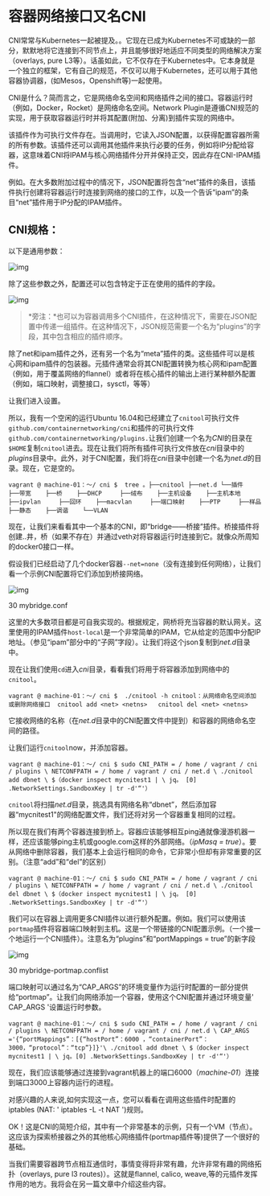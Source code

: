 # 容器网络接口又名CNI

CNI常常与Kubernetes一起被提及。。它现在已成为Kubernetes不可或缺的一部分，默默地将它连接到不同节点上，并且能够很好地适应不同类型的网络解决方案（overlays, pure L3等）。话虽如此，它不仅存在于Kubernetes中。它本身就是一个独立的框架，它有自己的规范，不仅可以用于Kubernetes，还可以用于其他容器协调器，(如Mesos，Openshift等)一起使用。

CNI是什么？简而言之，它是网络命名空间和网络插件之间的接口。容器运行时（例如，Docker，Rocket）是网络命名空间。Network Plugin是遵循CNI规范的实现，用于获取容器运行时并将其配置(附加、分离)到插件实现的网络中。

该插件作为可执行文件存在。当调用时，它读入JSON配置，以获得配置容器所需的所有参数。该插件还可以调用其他插件来执行必要的任务，例如将IP分配给容器，这意味着CNI将IPAM与核心网络插件分开并保持正交，因此存在CNI-IPAM插件。

例如。在大多数附加过程中的情况下，JSON配置将包含“net”插件的条目，该插件执行创建将容器运行时连接到网络的接口的工作，以及一个告诉“ipam”的条目“net”插件用于IP分配的IPAM插件。

## CNI规格：

以下是通用参数：

![img](https://miro.medium.com/max/811/1*lPnJGWgIllaMz5l124KVUw.jpeg)

除了这些参数之外，配置还可以包含特定于正在使用的插件的字段。

![img](https://miro.medium.com/max/313/1*9XG1ZzLJg2owL67iasLpyA.jpeg)

> *旁注：*也可以为容器调用多个CNI插件，在这种情况下，需要在JSON配置中传递一组插件。在这种情况下，JSON规范需要一个名为“plugins”的字段，其中包含相应的插件顺序。

除了net和ipam插件之外，还有另一个名为“meta”插件的类。这些插件可以是核心网和ipam插件的包装器。元插件通常会将其CNI配置转换为核心网和ipam配置（例如，用于覆盖网络的flannel）或者将在核心插件的输出上进行某种额外配置（例如，端口映射，调整接口，sysctl，等等）

让我们进入设置。

所以，我有一个空闲的运行Ubuntu 16.04和已经建立了`cnitool`可执行文件`github.com/containernetworking/cni`和插件的可执行文件`github.com/containernetworking/plugins.`让我们创建一个名为*CNI*的目录在`$HOME`复制`cnitool`进去。现在让我们将所有插件可执行文件放在*cni*目录中的*plugins*目录中。此外，对于CNI配置，我们将在*cni*目录中创建一个名为*net.d*的目录。现在，它是空的。

```
vagrant @ machine-01：〜/ cni $  tree 。├──cnitool ├──net.d └──插件    ├──带宽    ├──桥    ├──DHCP     ├──绒布    ├──主机设备    ├──主机本地    ├──ipvlan     ├──回环    ├──macvlan     ├──端口映射    ├──PTP     ├──样品    ├──静态    ├──调谐    └──VLAN
```

现在，让我们来看看其中一个基本的CNI，即“bridge——桥接”插件。桥接插件将创建..井，桥（如果不存在）并通过veth对将容器运行时连接到它。就像众所周知的docker0接口一样。

假设我们已经启动了几个docker容器`--net=none`（没有连接到任何网络），让我们看一个示例CNI配置将它们添加到桥接网络。

![img](https://miro.medium.com/max/391/1*ZWDC2iLvUel5vinwLjN1Pw.jpeg)

30 mybridge.conf

这里的大多数项目都是可自我实现的。根据规定，网桥将充当容器的默认网关。这里使用的IPAM插件`host-local`是一个非常简单的IPAM，它从给定的范围中分配IP地址。（参见“ipam”部分中的“子网”字段）。让我们将这个json复制到*net.d*目录中。

现在让我们使用`cd`进入*cni*目录，看看我们将用于将容器添加到网络中的`cnitool`。

```
vagrant @ machine-01：〜/ cni $  ./cnitool -h cnitool：从网络命名空间添加或删除网络接口  cnitool add <net> <netns>   cnitool del <net> <netns>
```

它接收网络的名称（在*net.d*目录中的CNI配置文件中提到）和容器的网络命名空间的路径。

让我们运行`cnitool`now，并添加容器。

```
vagrant @ machine-01：〜/ cni $ sudo CNI_PATH = / home / vagrant / cni / plugins \ NETCONFPATH = / home / vagrant / cni / net.d \ ./cnitool add dbnet \ $（docker inspect mycnitest1 | \ jq。 [0] .NetworkSettings.SandboxKey | tr -d'“'）
```

`cnitool`将扫描*net.d*目录，挑选具有网络名称“dbnet”，然后添加容器“mycnitest1"的网络配置文件，我们还将对另一个容器重复相同的过程。

所以现在我们有两个容器连接到桥上。容器应该能够相互ping通就像漫游机器一样，还应该能够ping主机或google.com这样的外部网络。（*ipMasq = true*）。要从网络中删除容器，我们基本上会运行相同的命令，它非常小但却有非常重要的区别。（注意“add”和“del”的区别）

```
vagrant @ machine-01：〜/ cni $ sudo CNI_PATH = / home / vagrant / cni / plugins \ NETCONFPATH = / home / vagrant / cni / net.d \ ./cnitool del dbnet \ $（docker inspect mycnitest1 | \ jq。 [0] .NetworkSettings.SandboxKey | tr -d'“'）
```

我们可以在容器上调用更多CNI插件以进行额外配置。例如。我们可以使用该`portmap`插件将容器端口映射到主机。这是一个带链接的CNI配置示例。（一个接一个地运行一个CNI插件）。注意名为“plugins”和“portMappings = true”的新字段

![img](https://miro.medium.com/max/451/1*VlarxJU01cEv3GImmsSKIQ.jpeg)

30 mybridge-portmap.conflist

端口映射可以通过名为“CAP_ARGS”的环境变量作为运行时配置的一部分提供给“portmap”。让我们向网络添加一个容器，使用这个CNI配置并通过环境变量' CAP_ARGS '设置运行时参数。

```
vagrant @ machine-01：〜/ cni $ sudo CNI_PATH = / home / vagrant / cni / plugins \ NETCONFPATH = / home / vagrant / cni / net.d \ CAP_ARGS ='{“portMappings”：[{“hostPort”：6000 ，“containerPort”：3000，“protocol”：“tcp”}]}'\ ./cnitool add dbnet \ $（docker inspect mycnitest1 | \ jq。[0] .NetworkSettings.SandboxKey | tr -d'“'）
```

现在，我们应该能够通过连接到vagrant机器上的端口6000（*machine-01*）连接到端口3000上容器内运行的进程。

对感兴趣的人来说,如何实现这一点，您可以看看在调用这些插件时配置的iptables (NAT: ' iptables -L -t NAT ')规则。

OK！这是CNI的简短介绍，其中有一个非常基本的示例，只有一个VM（节点）。这应该为探索桥接器之外的其他核心网络插件(portmap插件等)提供了一个很好的基础。

当我们需要容器跨节点相互通信时，事情变得将非常有趣，允许非常有趣的网络拓扑（overlays, pure l3 routes)）。这就是flannel, calico, weave,等的元插件发挥作用的地方。我将会在另一篇文章中介绍这些内容。
